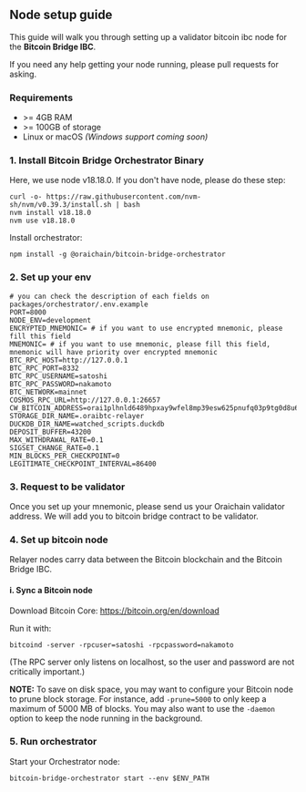 ## Node setup guide

This guide will walk you through setting up a validator bitcoin ibc node for the **Bitcoin Bridge IBC**.

If you need any help getting your node running, please pull requests for asking.

### Requirements

- &gt;= 4GB RAM
- &gt;= 100GB of storage
- Linux or macOS _(Windows support coming soon)_

### 1. Install Bitcoin Bridge Orchestrator Binary

Here, we use node v18.18.0. If you don't have node, please do these step:

```
curl -o- https://raw.githubusercontent.com/nvm-sh/nvm/v0.39.3/install.sh | bash
nvm install v18.18.0
nvm use v18.18.0
```

Install orchestrator:

```
npm install -g @oraichain/bitcoin-bridge-orchestrator
```

### 2. Set up your env

```
# you can check the description of each fields on packages/orchestrator/.env.example
PORT=8000
NODE_ENV=development
ENCRYPTED_MNEMONIC= # if you want to use encrypted mnemonic, please fill this field
MNEMONIC= # if you want to use mnemonic, please fill this field, mnemonic will have priority over encrypted mnemonic
BTC_RPC_HOST=http://127.0.0.1
BTC_RPC_PORT=8332
BTC_RPC_USERNAME=satoshi
BTC_RPC_PASSWORD=nakamoto
BTC_NETWORK=mainnet
COSMOS_RPC_URL=http://127.0.0.1:26657
CW_BITCOIN_ADDRESS=orai1plhnld6489hpxay9wfel8mp39esw625pnufq03p9tg0d8u60987s99l7z6
STORAGE_DIR_NAME=.oraibtc-relayer
DUCKDB_DIR_NAME=watched_scripts.duckdb
DEPOSIT_BUFFER=43200
MAX_WITHDRAWAL_RATE=0.1
SIGSET_CHANGE_RATE=0.1
MIN_BLOCKS_PER_CHECKPOINT=0
LEGITIMATE_CHECKPOINT_INTERVAL=86400
```

### 3. Request to be validator

Once you set up your mnemonic, please send us your Oraichain validator address. We will add you to bitcoin bridge contract to be validator.

### 4. Set up bitcoin node

Relayer nodes carry data between the Bitcoin blockchain and the Bitcoin Bridge IBC.

#### i. Sync a Bitcoin node

Download Bitcoin Core: https://bitcoin.org/en/download

Run it with:

```
bitcoind -server -rpcuser=satoshi -rpcpassword=nakamoto
```

(The RPC server only listens on localhost, so the user and password are not critically important.)

**NOTE:** To save on disk space, you may want to configure your Bitcoin node to prune block storage. For instance, add `-prune=5000` to only keep a maximum of 5000 MB of blocks. You may also want to use the `-daemon` option to keep the node running in the background.

### 5. Run orchestrator

Start your Orchestrator node:

```
bitcoin-bridge-orchestrator start --env $ENV_PATH
```
